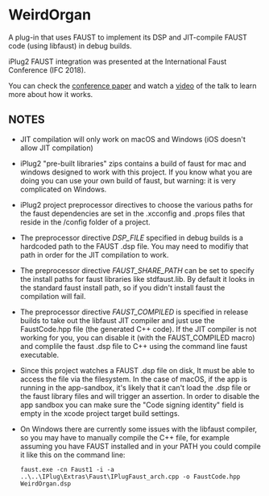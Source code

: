 # WeirdOrgan
A plug-in that uses FAUST to implement its DSP and JIT-compile FAUST code (using libfaust) in debug builds.

iPlug2 FAUST integration was presented at the International Faust Conference (IFC 2018).

You can check the [conference paper](https://github.com/iPlug2/iPlug2/raw/master/Documentation/Papers/IFC2018.pdf) and watch a [video](https://youtu.be/SLHGxBYeID4) of the talk to learn more about how it works.

## NOTES
* JIT compilation will only work on macOS and Windows (iOS doesn't allow JIT compilation)

* iPlug2 "pre-built libraries" zips contains a build of faust for mac and windows designed to work with this project. If you know what you are doing you can use your own build of faust, but warning: it is very complicated on Windows.

* iPlug2 project preprocessor directives to choose the various paths for the faust dependencies are set in the .xcconfig and .props files that reside in the /config folder of a project.

* The preprocessor directive *DSP_FILE* specified in debug builds is a hardcoded path to the FAUST .dsp file. You may need to modifiy that path in order for the JIT compilation to work.

* The preprocessor directive *FAUST_SHARE_PATH* can be set to specify the install paths for faust libraries like stdfaust.lib. By default it looks in the standard faust install path, so if you didn't install faust the compilation will fail.

* The preprocessor directive *FAUST_COMPILED* is specified in release builds to take out the libfaust JIT compiler and just use the FaustCode.hpp file (the generated C++ code). If the JIT compiler is not working for you, you can disable it (with the FAUST_COMPILED macro) and complile the faust .dsp file to C++ using the command line faust executable.

* Since this project watches a FAUST .dsp file on disk, It must be able to access the file via the filesystem. In the case of macOS, if the app is running in the app-sandbox, it's likely that it can't load the .dsp file or the faust library files and will trigger an assertion. In order to disable the app sandbox you can make sure the "Code signing identity" field is empty in the xcode project target build settings.

* On Windows there are currently some issues with the libfaust compiler, so you may have to manually compile the C++ file, for example assuming you have FAUST installed and in your PATH you could compile it like this on the command line:

    ```faust.exe -cn Faust1 -i -a ..\..\IPlug\Extras\Faust\IPlugFaust_arch.cpp -o FaustCode.hpp WeirdOrgan.dsp```
